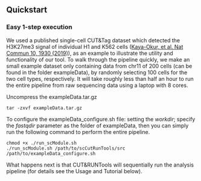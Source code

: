 ## Quickstart
### Easy 1-step execution

We used a published single-cell CUT&Tag dataset which detected the H3K27me3 signal of individual H1 and K562 cells ([Kaya-Okur, et al. Nat Commun 10, 1930 (2019)](https://doi.org/10.1038/s41467-019-09982-5)), as an example to illustrate the utility and functionality of our tool. To walk through the pipeline quickly, we make an small example dataset only containing data from chr11 of 200 cells (can be found in the folder exampleData), by randomly selecting 100 cells for the two cell types, respectively. It will take roughly less than half an hour to run the entire pipeline from raw sequencing data using a laptop with 8 cores.

Uncompress the exampleData.tar.gz

```
tar -zxvf exampleData.tar.gz
```

To configure the exampleData_configure.sh file: setting the *workdir*; specify the *fastqdir* parameter as the folder of exampleData, then you can simply run the following command to perform the entire pipeline.

```
chmod +x ./run_scModule.sh   
./run_scModule.sh /path/to/scCutRunTools/src /path/to/exampleData_configure.sh
```

What happens next is that CUT&RUNTools will sequentially run the analysis pipeline (for details see the Usage and Tutorial below). 

